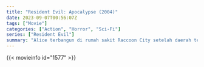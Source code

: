 ```yaml
---
title: "Resident Evil: Apocalypse (2004)"
date: 2023-09-07T00:56:07Z
tags: ["Movie"]
categories: ["Action", "Horror", "Sci-Fi"]
series: ["Resident Evil"]
summary: "Alice terbangun di rumah sakit Raccoon City setelah daerah tersebut dikuasai oleh zombie, dan sekarang harus keluar dari kota sebelum bom nuklir dijatuhkan."
---
```


<mux-player stream-type="on-demand"
src="https://kp3d-my.sharepoint.com/personal/ryoo_kp3d_onmicrosoft_com/_layouts/15/download.aspx?share=EYVO46BKg8dDs7jcjKhutQkBohEZuCENGq13LE3W7Af2tA" prefer-playback="mse" controls>

</mux-player>


{{< movieinfo id="1577" >}}

<script src="https://cdn.jsdelivr.net/npm/@mux/mux-player"></script>

 <script type="application/ld+json ">
{
"@context": "https://schema.org/",
"@type": "VideoObject",
"name": "Resident Evil: Apocalypse (2004)",
"contentUrl": "https://stream.mux.com/ciKv00Ajip6BGtJzoE00kbiATeRDJib3nIHns45fTSBFg.m3u8",
"thumbnailUrl": "https://www.themoviedb.org/t/p/original/8WiZr0dx3Yim7I4j80kUQBKoJJW.jpg?width=314&fit_mode=preserve&time=25",
"uploadDate": "2023-09-07T00:56:07Z",
}

</script>